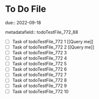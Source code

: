 # To Do File

due:: 2022-09-18

metadatafield:: todoTestFile_772_88

- [ ] Task of todoTestFile_772 1 [[Query me]]
- [ ] Task of todoTestFile_772 2 [[Query me]]
- [ ] Task of todoTestFile_772 3
- [ ] Task of todoTestFile_772 4
- [ ] Task of todoTestFile_772 5
- [ ] Task of todoTestFile_772 6
- [ ] Task of todoTestFile_772 7
- [ ] Task of todoTestFile_772 8
- [ ] Task of todoTestFile_772 9
- [ ] Task of todoTestFile_772 10